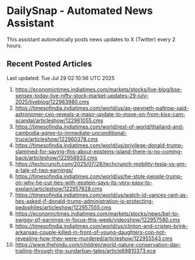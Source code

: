 # DailySnap - Automated News Assistant

This assistant automatically posts news updates to X (Twitter) every 2 hours.

## Recent Posted Articles

Last updated: Tue Jul 29 02:10:56 UTC 2025

1. https://economictimes.indiatimes.com/markets/stocks/live-blog/bse-sensex-today-live-nifty-stock-market-updates-29-july-2025/liveblog/122963980.cms
2. https://timesofindia.indiatimes.com/world/us/as-gwyneth-paltrow-said-astronomer-ceo-reveals-a-major-update-to-move-on-from-kiss-cam-scandal/articleshow/122961055.cms
3. https://timesofindia.indiatimes.com/world/rest-of-world/thailand-and-cambodia-agree-to-immediate-unconditional-truce/articleshow/122960378.cms
4. https://timesofindia.indiatimes.com/world/us/privilege-donald-trump-slammed-for-saying-this-about-epsteins-island-there-is-no-coming-back/articleshow/122958933.cms
5. https://techcrunch.com/2025/07/28/techcrunch-mobility-tesla-vs-gm-a-tale-of-two-earnings/
6. https://timesofindia.indiatimes.com/world/us/he-stole-people-trump-on-why-he-cut-ties-with-epstein-says-its-very-easy-to-explain/articleshow/122957828.cms
7. https://timesofindia.indiatimes.com/world/us/watch-jd-vances-rant-as-hes-asked-if-donald-trump-administration-is-protecting-pedophiles/articleshow/122957555.cms
8. https://economictimes.indiatimes.com/markets/stocks/news/bel-to-swiggy-q1-earnings-in-focus-this-week/videoshow/122957580.cms
9. https://timesofindia.indiatimes.com/world/us/clinton-and-cristen-brink-arkansas-couple-killed-in-front-of-young-daughters-cop-not-revealing-how-they-were-murdered/articleshow/122955543.cms
10. https://www.thehindu.com/children/world-nature-conservation-day-trailing-through-the-sundarban-tales/article69810373.ece
